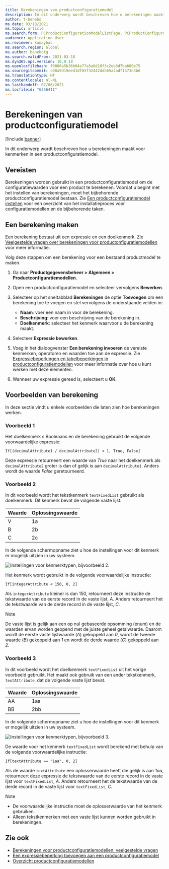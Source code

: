 ```yaml
---
title: Berekeningen van productconfiguratiemodel
description: In dit onderwerp wordt beschreven hoe u berekeningen maakt voor kenmerken in een productconfiguratiemodel
author: t-benebo
ms.date: 03/18/2021
ms.topic: article
ms.search.form: PCProductConfigurationModelListPage, PCProductConfigurationModelDetails
audience: Application User
ms.reviewer: kamaybac
ms.search.region: Global
ms.author: benebotg
ms.search.validFrom: 2021-03-18
ms.dyn365.ops.version: 10.0.18
ms.openlocfilehash: f0806a5b36b04e77a5a6d10f3c2eb3d7ba680e75
ms.sourcegitcommit: c08a9d19eed1df03f32442ddb65a2adf1473d3b6
ms.translationtype: HT
ms.contentlocale: nl-NL
ms.lasthandoff: 07/06/2021
ms.locfileid: "6356411"
---
```

# <a name="product-configuration-model-calculations"></a>Berekeningen van productconfiguratiemodel

[!include [banner](../includes/banner.md)]

In dit onderwerp wordt beschreven hoe u berekeningen maakt voor kenmerken in een productconfiguratiemodel.

## <a name="prerequisites"></a>Vereisten

Berekeningen worden gebruikt in een productconfiguratiemodel om de configuratiewaarden voor een product te berekenen. Voordat u begint met het instellen van berekeningen, moet het bijbehorende productconfiguratiemodel bestaan. Zie [Een productconfiguratiemodel instellen](set-up-maintain-product-configuration-model.md) voor een overzicht van het installatieproces voor configuratiemodellen en de bijbehorende taken.

## <a name="create-a-calculation"></a>Een berekening maken

Een berekening bestaat uit een expressie en een doelkenmerk. Zie [Veelgestelde vragen over berekeningen voor productonfiguratiemodellen](calculate-product-configuration-models.md) voor meer informatie.

Volg deze stappen om een berekening voor een bestaand productmodel te maken.

1. Ga naar **Productgegevensbeheer \> Algemeen \> Productconfiguratiemodellen**.
1. Open een productconfiguratiemodel en selecteer vervolgens **Bewerken**.
1. Selecteer op het sneltabblad **Berekeningen** de optie **Toevoegen** om een berekening toe te voegen en stel vervolgens de onderstaande velden in:

    - **Naam**: voer een naam in voor de berekening.
    - **Beschrijving**: voer een beschrijving van de berekening in.
    - **Doelkenmerk**: selecteer het kenmerk waarvoor u de berekening maakt.

1. Selecteer **Expressie bewerken**.
1. Voeg in het dialoogvenster **Een berekening invoeren** de vereiste kenmerken, operatoren en waarden toe aan de expressie. Zie [Expressiebeperkingen en tabelbeperkingen in productconfiguratiemodellen](expression-constraints-table-constraints-product-configuration-models.md) voor meer informatie over hoe u kunt werken met deze elementen.
1. Wanneer uw expressie gereed is, selecteert u **OK**.

## <a name="calculation-examples"></a>Voorbeelden van berekening

In deze sectie vindt u enkele voorbeelden die laten zien hoe berekeningen werken.

### <a name="example-1"></a>Voorbeeld 1

Het doelkenmerk s Booleaans en de berekening gebruikt de volgende voorwaardelijke expressie:

`If[(decimalAttribute1 / decimalAttribute2) < 1, True, False]`

Deze expressie retourneert een waarde van *True* naar het doelkenmerk als `decimalAttribute2` groter is dan of gelijk is aan `decimalAttribute1`. Anders wordt de waarde *False* geretourneerd.

### <a name="example-2"></a>Voorbeeld 2

In dit voorbeeld wordt het tekstkenmerk `textFixedList` gebruikt als doelkenmerk. Dit kenmerk bevat de volgende vaste lijst.

| Waarde | Oplossingswaarde |
|---|---|
| V | 1a |
| B | 2b |
| C | 2c |

In de volgende schermopname ziet u hoe de instellingen voor dit kenmerk er mogelijk uitzien in uw systeem.

![Instellingen voor kenmerktypen, bijvoorbeeld 2.](media/model-calculations-example2.png "Instellingen voor kenmerktypen, bijvoorbeeld 2")

Het kenmerk wordt gebruikt in de volgende voorwaardelijke instructie:

`If[integerAttribute < 150, 0, 2]`

Als `integerAttribute` kleiner is dan 150, retourneert deze instructie de tekstwaarde van de eerste record in de vaste lijst, *A*. Anders retourneert het de tekstwaarde van de derde record in de vaste lijst, *C*.

> [!NOTE]
> De vaste lijst is gelijk aan een op nul gebaseerde opsomming (enum) en de waarden ervan worden geopend met de juiste geheel getalwaarde. Daarom wordt de eerste vaste lijstwaarde (*A*) gekoppeld aan *0*, wordt de tweede waarde (*B*) gekoppeld aan *1* en wordt de derde waarde (*C*) gekoppeld aan *2*.

### <a name="example-3"></a>Voorbeeld 3

In dit voorbeeld wordt het doelkenmerk `textFixedList` uit het vorige voorbeeld gebruikt. Het maakt ook gebruik van een ander tekstkenmerk, `textAttribute`, dat de volgende vaste lijst bevat.

| Waarde | Oplossingswaarde |
|---|---|
| AA | 1aa |
| BB | 2bb |

In de volgende schermopname ziet u hoe de instellingen voor dit kenmerk er mogelijk uitzien in uw systeem.

![Instellingen voor kenmerktypen, bijvoorbeeld 3.](media/model-calculations-example3.png "Instellingen voor kenmerktypen, bijvoorbeeld 3")

De waarde voor het kenmerk `textFixedList` wordt berekend met behulp van de volgende voorwaardelijke instructie:

`If[textAttribute == "1aa", 0, 2]`

Als de waarde `textAttribute` een oplosserwaarde heeft die gelijk is aan *1aa*, retourneert deze expressie de tekstwaarde van de eerste record in de vaste lijst voor `textFixedList`, *A*. Anders retourneert het de tekstwaarde van de derde record in de vaste lijst voor `textFixedList`, *C*.

> [!NOTE]
> - De voorwaardelijke instructie moet de oplosserwaarde van het kenmerk gebruiken.
> - Alleen tekstkenmerken met een vaste lijst kunnen worden gebruikt in berekeningen.

## <a name="see-also"></a>Zie ook

- [Berekeningen voor productconfiguratiemodellen: veelgestelde vragen](calculate-product-configuration-models.md)
- [Een expressiebeperking toevoegen aan een productconfiguratiemodel](tasks/add-expression-constraint-product-configuration-model.md)
- [Overzicht productconfiguratiemodellen](product-configuration-models.md)
